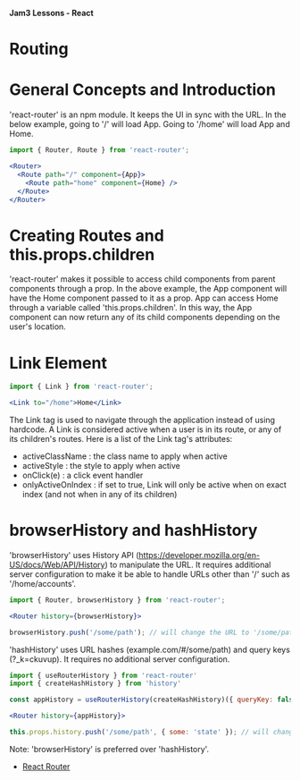 **Jam3 Lessons - React**

# Routing



# General Concepts and Introduction

'react-router' is an npm module. It keeps the UI in sync with the URL. In the below example, going to '/' will load App. Going to '/home' will load App and Home.

```js
import { Router, Route } from 'react-router';
```
```jsx
<Router>
  <Route path="/" component={App}>
  	<Route path="home" component={Home} />
  </Route>
</Router>
```



# Creating Routes and this.props.children

'react-router' makes it possible to access child components from parent components through a prop. In the above example, the App component will have the Home component passed to it as a prop. App can access Home through a variable called 'this.props.children'. In this way, the App component can now return any of its child components depending on the user's location.



# Link Element

```js
import { Link } from 'react-router';
```
```jsx
<Link to="/home">Home</Link>
```

The Link tag is used to navigate through the application instead of using hardcode. A Link is considered active when a user is in its route, or any of its children's routes. Here is a list of the Link tag's attributes:

* activeClassName : the class name to apply when active
* activeStyle : the style to apply when active
* onClick(e) : a click event handler
* onlyActiveOnIndex : if set to true, Link will only be active when on exact index (and not when in any of its children)



# browserHistory and hashHistory

'browserHistory' uses History API (https://developer.mozilla.org/en-US/docs/Web/API/History) to manipulate the URL. It requires additional server configuration to make it be able to handle URLs other than '/' such as '/home/accounts'.

```js
import { Router, browserHistory } from 'react-router';
```
```jsx
<Router history={browserHistory}>
```
```js
browserHistory.push('/some/path'); // will change the URL to '/some/path'
```

'hashHistory' uses URL hashes (example.com/#/some/path) and query keys (?_k=ckuvup). It requires no additional server configuration.

```js
import { useRouterHistory } from 'react-router'
import { createHashHistory } from 'history'
```
```js
const appHistory = useRouterHistory(createHashHistory)({ queryKey: false });
```
```jsx
<Router history={appHistory}>
```
```js
this.props.history.push('/some/path', { some: 'state' }); // will change the URL to '/some/path'
```

Note: 'browserHistory' is preferred over 'hashHistory'.



- [React Router](https://github.com/ReactTraining/react-router)